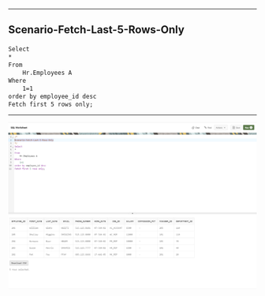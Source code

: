 --------------------------------------------------------------------------------
Scenario-Fetch-Last-5-Rows-Only
--------------------------------------------------------------------------------
    Select
    *
    From
        Hr.Employees A
    Where
        1=1
    order by employee_id desc
    Fetch first 5 rows only;

--------------------------------------------------------------------------------
![!](../../../../Assets/Oracle/Scenario-Fetch-Last-5-Rows-Only.PNG)